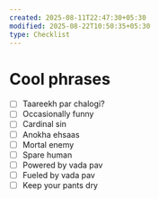 ```yaml
---
created: 2025-08-11T22:47:30+05:30
modified: 2025-08-22T10:50:35+05:30
type: Checklist
---
```


# Cool phrases

- [ ] Taareekh par chalogi?
- [ ] Occasionally funny
- [ ] Cardinal sin
- [ ] Anokha ehsaas
- [ ] Mortal enemy 
- [ ] Spare human
- [ ] Powered by vada pav
- [ ] Fueled by vada pav
- [ ] Keep your pants dry
